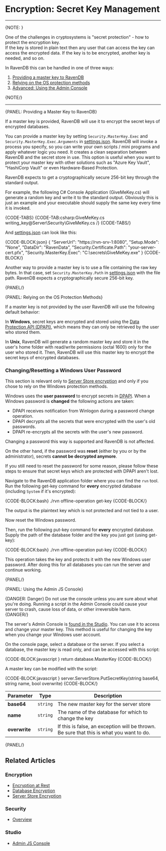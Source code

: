 # Encryption: Secret Key Management
---

{NOTE: }

One of the challenges in cryptosystems is "secret protection" - how to protect the encryption key.  
If the key is stored in plain text then any user that can access the key can access the encrypted data. If the key is to be encrypted, another key is needed, and so on. 

In RavenDB this can be handled in one of three ways:

1. [Providing a master key to RavenDB](../../../server/security/encryption/secret-key-management#providing-a-master-key-to-ravendb)
2. [Relying on the OS protection methods](../../../server/security/encryption/secret-key-management#relying-on-the-os-protection-methods)
3. [Advanced: Using the Admin Console](../../../server/security/encryption/secret-key-management#using-the-admin-js-console)

{NOTE/}

---

{PANEL: Providing a Master Key to RavenDB}

If a master key is provided, RavenDB will use it to encrypt the secret keys of encrypted databases.

You can provide a master key by setting `Security.MasterKey.Exec` and `Security.MasterKey.Exec.Arguments` in [settings.json](../../configuration/configuration-options#json). RavenDB will invoke a process you specify, so you can write your own scripts / mini programs and apply whatever logic you need. It creates a clean separation between RavenDB and the secret store in use. This option is useful when you want to protect your master key with other solutions such as "Azure Key Vault", "HashiCorp Vault" or even Hardware-Based Protection.

RavenDB expects to get a cryptographically secure 256-bit key through the standard output.

For example, the following C# Console Application (GiveMeKey.cs) will generate a random key and write it to the standard output. Obviously this is just an example and your executable should supply the same key every time it is invoked.

{CODE-TABS}
{CODE-TAB:csharp:GiveMeKey.cs writing_key@Server\Security\GiveMeKey.cs /}
{CODE-TABS/}

And [settings.json](../../configuration/configuration-options#json) can look like this:

{CODE-BLOCK:json}
{
    "ServerUrl": "https://rvn-srv-1:8080",
    "Setup.Mode": "None",
    "DataDir": "RavenData",
    "Security.Certificate.Path": "your-server-cert.pfx",
    "Security.MasterKey.Exec": "C:\\secrets\\GiveMeKey.exe"
}
{CODE-BLOCK/}

Another way to provide a master key is to use a file containing the raw key bytes. In that case, set `Security.MasterKey.Path` in [settings.json](../../configuration/configuration-options#json) with the file path. RavenDB expects a cryptographically secure 256-bit key.

{PANEL/}

{PANEL: Relying on the OS Protection Methods}

If a master key is not provided by the user RavenDB will use the following default behavior:

In **Windows**, secret keys are encrypted and stored using the [Data Protection API (DPAPI)](https://docs.microsoft.com/en-us/previous-versions/ms995355(v=msdn.10)), which means they can only be retrieved by the user who stored them.

In **Unix**, RavenDB will generate a random master key and store it in the user's home folder with read/write permissions (octal 1600) only for the user who stored it. Then, RavenDB will use this master key to encrypt the secret keys of encrypted databases.

### Changing/Resetting a Windows User Password

This section is relevant only to [Server Store encryption](../../../server/security/encryption/server-store-encryption) and only if you chose to rely on the Windows protection methods.  

Windows uses the **user password** to encrypt secrets in [DPAPI](https://docs.microsoft.com/en-us/previous-versions/ms995355(v=msdn.10)).
When a Windows password is **changed** the following actions are taken:  

- DPAPI receives notification from Winlogon during a password change operation.
- DPAPI decrypts all the secrets that were encrypted with the user's old passwords.
- DPAPI re-encrypts all the secrets with the user's new password.

Changing a password this way is supported and RavenDB is not affected.

On the other hand, if the password was **reset** (either by you or by the administrator), secrets **cannot be decrypted anymore**.

If you still need to reset the password for some reason, please follow these steps to ensure that secret keys which are protected with DPAPI aren't lost.

Navigate to the RavenDB application folder where you can find the `rvn` tool. 
Run the following get-key command for **every** encrypted database (including `System` if it's encrypted):

{CODE-BLOCK:bash}
./rvn offline-operation get-key <path-to-database-dir>
{CODE-BLOCK/}

The output is the plaintext key which is not protected and not tied to a user.

Now reset the Windows password.

Then, run the following put-key command for **every** encrypted database. Supply the path of the database folder and the key you just got (using get-key):

{CODE-BLOCK:bash}
./rvn offline-operation put-key <path-to-database-dir> <base64-plaintext-key>
{CODE-BLOCK/}

This operation takes the key and protects it with the new Windows user password.
After doing this for all databases you can run the server and continue working.

{PANEL/}

{PANEL: Using the Admin JS Console}

{DANGER: Danger}
Do not use the console unless you are sure about what you're doing. Running a 
script in the Admin Console could cause your server to crash, cause loss of 
data, or other irreversible harm.  
{DANGER/}

The server's Admin Console is [found in the Studio](../../../studio/server/debug/admin-js-console). 
You can use it to access and change your master key. This method is useful for 
changing the key when you change your Windows user account.  

On the console page, select a database or the server. If you select a database, 
the master key is read only, and can be accessed with this script:  

{CODE-BLOCK:javascript }
return database.MasterKey
{CODE-BLOCK/}

A master key can be modified with the script:  

{CODE-BLOCK:javascript }
server.ServerStore.PutSecretKey(string base64, string name, bool overwrite)
{CODE-BLOCK/}

| Parameter | Type | Description |
| - | - | - |
| **base64** | `string` | The new master key for the server store |
| **name** | `string` | The name of the database for which to change the key |
| **overwrite** | `string` | If this is false, an exception will be thrown. Be sure that this is what you want to do. |

{PANEL/}

## Related Articles

### Encryption

- [Encryption at Rest](../../../server/security/encryption/encryption-at-rest)
- [Database Encryption](../../../server/security/encryption/database-encryption)
- [Server Store Encryption](../../../server/security/encryption/server-store-encryption)

### Security

- [Overview](../../../server/security/overview)

### Studio

- [Admin JS Console](../../../studio/server/debug/admin-js-console)

